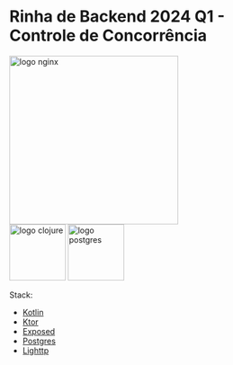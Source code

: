 # Rinha de Backend 2024 Q1 - Controle de Concorrência

<img src="https://upload.wikimedia.org/wikipedia/commons/d/da/Lighttpd2.png" alt="logo nginx" width="300" height="auto">
<br />
<img src="https://upload.wikimedia.org/wikipedia/commons/7/74/Kotlin_Icon.png" alt="logo clojure" width="100" height="auto">
<img src="https://upload.wikimedia.org/wikipedia/commons/2/29/Postgresql_elephant.svg" alt="logo postgres" width="100" height="auto">


Stack:
- [Kotlin](https://kotlinlang.org)
- [Ktor](https://ktor.io)
- [Exposed](https://github.com/JetBrains/Exposed)
- [Postgres](https://www.postgresql.org)
- [Lighttp](https://www.lighttpd.net)

